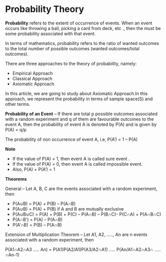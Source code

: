 # Probability Theory

**Probability** refers to the extent of occurrence of events. When an event occurs like throwing a ball, picking a card from deck, etc ., then the must be some probability associated with that event.

In terms of mathematics, probability refers to the ratio of wanted outcomes to the total number of possible outcomes (wanted outcomes/total outcomes). 

There are three approaches to the theory of probability, namely:

- Empirical Approach
- Classical Approach
- Axiomatic Approach

In this article, we are going to study about Axiomatic Approach.In this approach, we represent the probability in terms of sample space(S) and other terms.

**Probability of an Event** – If there are total p possible outcomes associated with a random experiment and q of them are favourable outcomes to the event A, then the probability of event A is denoted by P(A) and is given by P(A) = q/p 

The probability of non occurrence of event A, i.e, P(A’) = 1 – P(A)

**Note**

- If the value of P(A) = 1, then event A is called sure event .
- If the value of P(A) = 0, then event A is called impossible event.
- Also, P(A) + P(A’) = 1

**Theorems**

General – Let A, B, C are the events associated with a random experiment, then

- P(A∪B) = P(A) + P(B) – P(A∩B)
- P(A∪B) = P(A) + P(B) if A and B are mutually exclusive
- P(A∪B∪C) = P(A) + P(B) + P(C) – P(A∩B) – P(B∩C)- P(C∩A) + P(A∩B∩C)
- P(A∩B’) = P(A) – P(A∩B)
- P(A’∩B) = P(B) – P(A∩B)

Extension of Multiplication Theorem – Let A1, A2, ….., An are n events associated with a random experiment, then

P(A1∩A2∩A3 ….. An) = P(A1)P(A2/A1)P(A3/A2∩A1) ….. P(An/A1∩A2∩A3∩ ….. ∩An-1)

